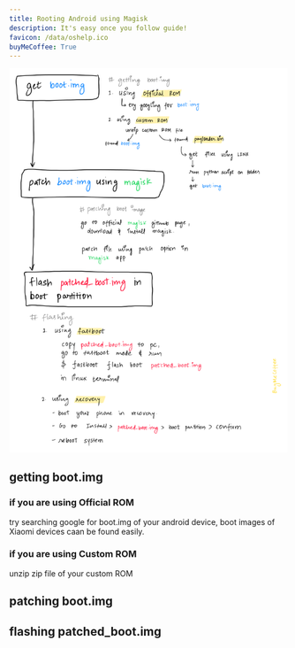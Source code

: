 ```yaml
---
title: Rooting Android using Magisk
description: It's easy once you follow guide!
favicon: /data/oshelp.ico
buyMeCoffee: True
---
```


![Quick View](./quickView.png)  

## getting boot.img  

### if you are using Official ROM  
try searching google for boot.img of your android device, boot images of Xiaomi devices caan be found easily.  

### if you are using Custom ROM  
unzip zip file of your custom ROM

## patching boot.img  

## flashing patched_boot.img  